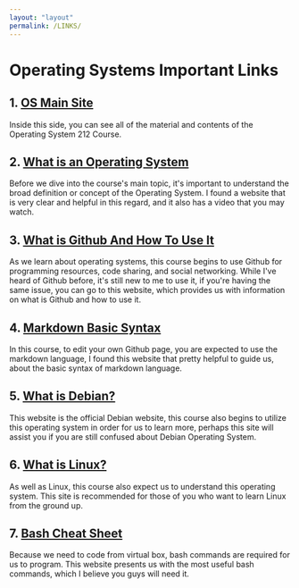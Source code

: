 ```yaml
---
layout: "layout"
permalink: /LINKS/
---
```


# Operating Systems Important Links

## 1. [OS Main Site](https://os.vlsm.org/)
Inside this side, you can see all of the material and contents of the
Operating System 212 Course.

## 2. [What is an Operating System](https://whatis.techtarget.com/definition/operating-system-OS)
Before we dive into the course's main topic, it's important to understand the broad definition or concept of the Operating System. I found a website that is very clear and helpful in this regard, and it also has a video that you may watch.

## 3. [What is Github And How To Use It](https://www.simplilearn.com/tutorials/git-tutorial/what-is-github)
As we learn about operating systems, this course begins to use Github for programming resources, code sharing, and social networking. While I've heard of Github before, it's still new to me to use it, if you're having the same issue, you can go to this website, which provides us with information on what is Github and how to use it.

## 4. [Markdown Basic Syntax](https://www.markdownguide.org/basic-syntax/)
In this course, to edit your own Github page, you are expected to use the markdown language, 
I found this website that pretty helpful to guide us, about the basic 
syntax of markdown language.

## 5. [What is Debian?](https://www.debian.org/intro/about)
This website is the official Debian website, this course also begins to utilize this operating system in order for us to learn more, perhaps this site will assist you if you are still confused about Debian Operating System.

## 6. [What is Linux?](https://www.linux.com/what-is-linux/)
As well as Linux, this course also expect us to understand this operating system. This site is recommended for those of you who want to learn Linux from the ground up.

## 7. [Bash Cheat Sheet](https://www.educative.io/blog/bash-shell-command-cheat-sheet)
Because we need to code from virtual box, bash commands are required for us to program. This website presents us with the most useful bash commands, which I believe you guys will need it.



